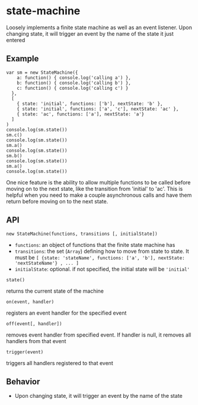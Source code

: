 # state-machine

Loosely implements a finite state machine as well as an event listener.  Upon changing state, it will trigger an event by the name of the state it just entered

## Example
```
var sm = new StateMachine({
    a: function() { console.log('calling a') },
    b: function() { console.log('calling b') },
    c: function() { console.log('calling c') }
  },
  [
    { state: 'initial', functions: ['b'], nextState: 'b' },
    { state: 'initial', functions: ['a', 'c'], nextState: 'ac' },
    { state: 'ac', functions: ['a'], nextState: 'a'}
  ]
)
console.log(sm.state())
sm.c()
console.log(sm.state())
sm.a()
console.log(sm.state())
sm.b()
console.log(sm.state())
sm.a()
console.log(sm.state())
```

One nice feature is the ability to allow multiple functions to be called before moving on to the next state, like the transition from 'initial' to 'ac'.  This is helpful when you need to make a couple asynchronous calls and have them return before moving on to the next state.

## API
```
new StateMachine(functions, transitions [, initialState])
```
* `functions`: an object of functions that the finite state machine has
* `transitions`: the set (`Array`) defining how to move from state to state.  It must be `[ {state: 'stateName', functions: ['a', 'b'], nextState: 'nextStateName'} , ... ]`
* `initialState`: optional.  if not specified, the initial state will be `'initial'`
```
state()
```
returns the current state of the machine

```
on(event, handler)
```
registers an event handler for the specified event

```
off(event[, handler])
```
removes event handler from specified event.  If handler is null, it removes all handlers from that event

```
trigger(event)
```
triggers all handlers registered to that event

## Behavior
* Upon changing state, it will trigger an event by the name of the state
